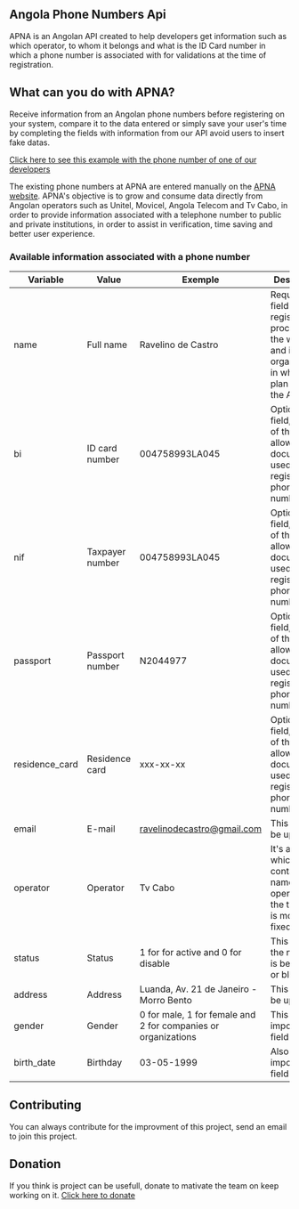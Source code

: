 

## Angola Phone Numbers Api

APNA is an Angolan API created to help developers get information such as which operator, to whom it belongs and what is the ID Card number in which a phone number is associated with for validations at the time of registration.


## What can you do with APNA?

Receive information from an Angolan phone numbers before registering on your system, compare it to the data entered or simply save your user's time by completing the fields with information from our API avoid users to insert fake datas.

[Click here to see this example with the phone number of one of our developers](https://angola-pna.herokuapp.com/api/get-info/244927562797)

The existing phone numbers at APNA are entered manually on the [APNA website](https://angola-pna.herokuapp.com/). APNA's objective is to grow and consume data directly from Angolan operators such as Unitel, Movicel, Angola Telecom and Tv Cabo, in order to provide information associated with a telephone number to public and private institutions, in order to assist in verification, time saving and better user experience.

### Available information associated with a phone number


| Variable       | Value  | Exemple    | Description   |
| ---            | ---    | ---        | ---           |
| name           | Full name  |Ravelino de Castro| Requireed field in the registration process on the website and itul for organizations in which they plan to join the API |
| bi  | ID card number| 004758993LA045  | Optional field, it is one of the allowed document used to register a phone number |
| nif  | Taxpayer number | 004758993LA045 | Optional field, it is one of the allowed document used to register a phone number |
| passport  | Passport number | N2044977| Optional field, it is one of the allowed document used to register a phone number |
| residence_card  | Residence card | xxx-xx-xx   |Optional field, it is one of the allowed document used to register a phone number |
| email  | E-mail | ravelinodecastro@gmail.com  | This info can be updated |
| operator  | Operator | Tv Cabo  | It's an object which contains the name of operator and the type, if it is mobile or fixed  |
| status  | Status | 1 for for active and 0 for disable  | This inform if the number is being used or blocked |
| address  | Address | Luanda, Av. 21 de Janeiro - Morro Bento  | This info can be updated  |
| gender  | Gender | 0 for male, 1 for female and 2 for companies or organizations  | This is a very important field |
| birth_date  | Birthday | 03-05-1999  | Also another important field  |

## Contributing

You can always contribute for the improvment of this project, send an email to join this project.

## Donation

If you think is project can be usefull, donate to mativate the team on keep working on it. [Click here to donate](https://angola-pna.herokuapp.com/#donation-section)


